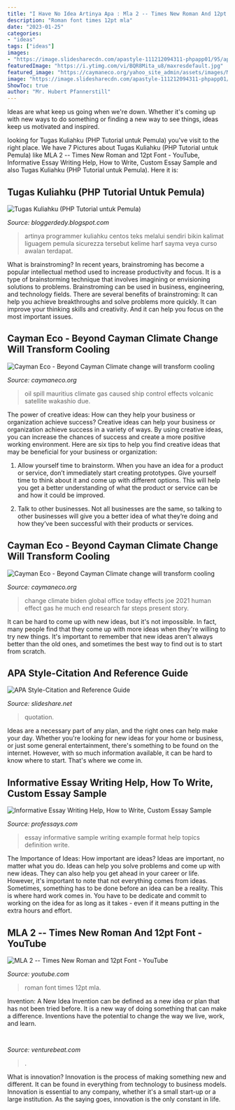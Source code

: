 ```yaml
---
title: "I Have No Idea Artinya Apa : Mla 2 -- Times New Roman And 12pt Font"
description: "Roman font times 12pt mla"
date: "2023-01-25"
categories:
- "ideas"
tags: ["ideas"]
images:
- "https://image.slidesharecdn.com/apastyle-111212094311-phpapp01/95/apa-stylecitation-and-reference-guide-25-728.jpg?cb=1323683303"
featuredImage: "https://i.ytimg.com/vi/BQR8Mita_u8/maxresdefault.jpg"
featured_image: "https://caymaneco.org/yahoo_site_admin/assets/images/Mauritius_oil_spill_Image_credit_MAXAR_TECHNOLOGIES.223100811_std.jpg"
image: "https://image.slidesharecdn.com/apastyle-111212094311-phpapp01/95/apa-stylecitation-and-reference-guide-25-728.jpg?cb=1323683303"
ShowToc: true
author: "Mr. Hubert Pfannerstill"
---
```



Ideas are what keep us going when we're down. Whether it's coming up with new ways to do something or finding a new way to see things, ideas keep us motivated and inspired.

	

		
looking for Tugas Kuliahku (PHP Tutorial untuk Pemula) you've visit to the right place. We have 7 Pictures about Tugas Kuliahku (PHP Tutorial untuk Pemula) like MLA 2 -- Times New Roman and 12pt Font - YouTube, Informative Essay Writing Help, How to Write, Custom Essay Sample and also Tugas Kuliahku (PHP Tutorial untuk Pemula). Here it is:
		
    
## Tugas Kuliahku (PHP Tutorial Untuk Pemula)

<img loading=lazy src="http://1.bp.blogspot.com/_b06cPaa0o8c/TBCzTW_1ZDI/AAAAAAAAAXs/fVo8JGAWGQQ/s320/php_2.jpg" onerror="this.onerror=null;this.src='https://tse2.mm.bing.net/th?id=OIP.AfHO-hnDbpPeskZDth-_egAAAA&amp;pid=15.1';" alt="Tugas Kuliahku (PHP Tutorial untuk Pemula)">

_Source: bloggerdedy.blogspot.com_

>artinya programmer kuliahku centos teks melalui sendiri bikin kalimat liguagem pemula sicurezza tersebut kelime harf sayma veya curso awalan terdapat. 

	

What is brainstroming?
In recent years, brainstroming has become a popular intellectual method used to increase productivity and focus. It is a type of brainstorming technique that involves imagining or envisioning solutions to problems. Brainstroming can be used in business, engineering, and technology fields.
There are several benefits of brainstroming: It can help you achieve breakthroughs and solve problems more quickly. It can improve your thinking skills and creativity. And it can help you focus on the most important issues.

    
## Cayman Eco - Beyond Cayman Climate Change Will Transform Cooling

<img loading=lazy src="https://caymaneco.org/yahoo_site_admin/assets/images/Mauritius_oil_spill_Image_credit_MAXAR_TECHNOLOGIES.223100811_std.jpg" onerror="this.onerror=null;this.src='https://tse3.mm.bing.net/th?id=OIP.x_X7TZxYQ_54naeBclZRAgHaFW&amp;pid=15.1';" alt="Cayman Eco - Beyond Cayman Climate change will transform cooling">

_Source: caymaneco.org_

>oil spill mauritius climate gas caused ship control effects volcanic satellite wakashio due. 

	

The power of creative ideas: How can they help your business or organization achieve success?
Creative ideas can help your business or organization achieve success in a variety of ways. By using creative ideas, you can increase the chances of success and create a more positive working environment. Here are six tips to help you find creative ideas that may be beneficial for your business or organization:
1. Allow yourself time to brainstorm. When you have an idea for a product or service, don’t immediately start creating prototypes. Give yourself time to think about it and come up with different options. This will help you get a better understanding of what the product or service can be and how it could be improved.

2. Talk to other businesses. Not all businesses are the same, so talking to other businesses will give you a better idea of what they’re doing and how they’ve been successful with their products or services.

    
## Cayman Eco - Beyond Cayman Climate Change Will Transform Cooling

<img loading=lazy src="https://caymaneco.org/yahoo_site_admin/assets/images/Biden_climate_change_plan_USA_Today.19110437_std.PNG" onerror="this.onerror=null;this.src='https://tse1.mm.bing.net/th?id=OIP.uVNcZtCQMJjvjekFhBHdoQHaCb&amp;pid=15.1';" alt="Cayman Eco - Beyond Cayman Climate change will transform cooling">

_Source: caymaneco.org_

>change climate biden global office today effects joe 2021 human effect gas he much end research far steps present story. 

	

It can be hard to come up with new ideas, but it's not impossible. In fact, many people find that they come up with more ideas when they're willing to try new things. It's important to remember that new ideas aren't always better than the old ones, and sometimes the best way to find out is to start from scratch.

    
## APA Style-Citation And Reference Guide

<img loading=lazy src="https://image.slidesharecdn.com/apastyle-111212094311-phpapp01/95/apa-stylecitation-and-reference-guide-25-728.jpg?cb=1323683303" onerror="this.onerror=null;this.src='https://tse2.mm.bing.net/th?id=OIP.b2GzlLMdyMn13EUqZHhJMAHaFj&amp;pid=15.1';" alt="APA Style-Citation and Reference Guide">

_Source: slideshare.net_

>quotation. 

	

Ideas are a necessary part of any plan, and the right ones can help make your day. Whether you're looking for new ideas for your home or business, or just some general entertainment, there's something to be found on the internet. However, with so much information available, it can be hard to know where to start. That's where we come in.

    
## Informative Essay Writing Help, How To Write, Custom Essay Sample

<img loading=lazy src="http://www.professays.com/wp-content/uploads/2009/12/Informative-Essay-Sample.jpg" onerror="this.onerror=null;this.src='https://tse2.mm.bing.net/th?id=OIP.VSJqLn7GqgcB9NbSz8UeUQHaJl&amp;pid=15.1';" alt="Informative Essay Writing Help, How to Write, Custom Essay Sample">

_Source: professays.com_

>essay informative sample writing example format help topics definition write. 

	

The Importance of Ideas: How important are ideas?
Ideas are important, no matter what you do. Ideas can help you solve problems and come up with new ideas. They can also help you get ahead in your career or life.
However, it's important to note that not everything comes from ideas. Sometimes, something has to be done before an idea can be a reality. This is where hard work comes in. You have to be dedicate and commit to working on the idea for as long as it takes - even if it means putting in the extra hours and effort.

    
## MLA 2 -- Times New Roman And 12pt Font - YouTube

<img loading=lazy src="https://i.ytimg.com/vi/BQR8Mita_u8/maxresdefault.jpg" onerror="this.onerror=null;this.src='https://tse4.mm.bing.net/th?id=OIP.1PxjMUaDWJSMzTn8k4lxsAHaEC&amp;pid=15.1';" alt="MLA 2 -- Times New Roman and 12pt Font - YouTube">

_Source: youtube.com_

>roman font times 12pt mla. 

	

Invention: A New Idea
Invention can be defined as a new idea or plan that has not been tried before. It is a new way of doing something that can make a difference. Inventions have the potential to change the way we live, work, and learn.

    
## 

<img loading=lazy src="https://venturebeat.com/wp-content/uploads/2018/07/DSC00619.jpg?w=800" onerror="this.onerror=null;this.src='https://tse4.mm.bing.net/th?id=OIP.cABEK2-YbNkhrFiXXaFg1gHaEK&amp;pid=15.1';" alt="">

_Source: venturebeat.com_

>. 

	

What is innovation?
Innovation is the process of making something new and different. It can be found in everything from technology to business models. Innovation is essential to any company, whether it's a small start-up or a large institution. As the saying goes, innovation is the only constant in life.

